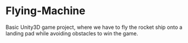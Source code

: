 # Flying-Machine
Basic Unity3D game project, where we have to fly the rocket ship onto a landing pad while avoiding obstacles to win the game.
